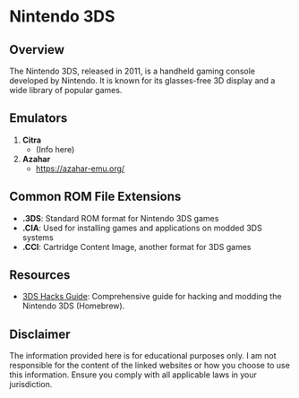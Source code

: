 # Nintendo 3DS

## Overview
The Nintendo 3DS, released in 2011, is a handheld gaming console developed by Nintendo. It is known for its glasses-free 3D display and a wide library of popular games.

## Emulators
1. **Citra**
	- (Info here)
2. **Azahar**
	- https://azahar-emu.org/

## Common ROM File Extensions
- **.3DS**: Standard ROM format for Nintendo 3DS games
- **.CIA**: Used for installing games and applications on modded 3DS systems
- **.CCI**: Cartridge Content Image, another format for 3DS games

## Resources
- [3DS Hacks Guide](https://3ds.hacks.guide/): Comprehensive guide for hacking and modding the Nintendo 3DS (Homebrew).

## Disclaimer
The information provided here is for educational purposes only. I am not responsible for the content of the linked websites or how you choose to use this information. Ensure you comply with all applicable laws in your jurisdiction.
